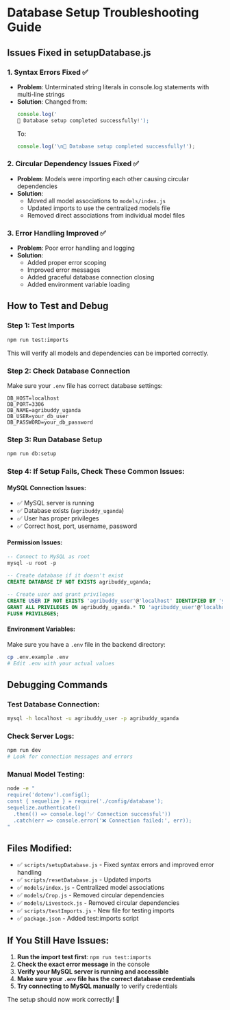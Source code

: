 # Database Setup Troubleshooting Guide

## Issues Fixed in setupDatabase.js

### 1. Syntax Errors Fixed ✅
- **Problem**: Unterminated string literals in console.log statements with multi-line strings
- **Solution**: Changed from:
  ```javascript
  console.log('
  🎉 Database setup completed successfully!');
  ```
  To:
  ```javascript
  console.log('\n🎉 Database setup completed successfully!');
  ```

### 2. Circular Dependency Issues Fixed ✅
- **Problem**: Models were importing each other causing circular dependencies
- **Solution**: 
  - Moved all model associations to `models/index.js`
  - Updated imports to use the centralized models file
  - Removed direct associations from individual model files

### 3. Error Handling Improved ✅
- **Problem**: Poor error handling and logging
- **Solution**: 
  - Added proper error scoping
  - Improved error messages
  - Added graceful database connection closing
  - Added environment variable loading

## How to Test and Debug

### Step 1: Test Imports
```bash
npm run test:imports
```
This will verify all models and dependencies can be imported correctly.

### Step 2: Check Database Connection
Make sure your `.env` file has correct database settings:
```env
DB_HOST=localhost
DB_PORT=3306
DB_NAME=agribuddy_uganda
DB_USER=your_db_user
DB_PASSWORD=your_db_password
```

### Step 3: Run Database Setup
```bash
npm run db:setup
```

### Step 4: If Setup Fails, Check These Common Issues:

#### MySQL Connection Issues:
- ✅ MySQL server is running
- ✅ Database exists (`agribuddy_uganda`)
- ✅ User has proper privileges
- ✅ Correct host, port, username, password

#### Permission Issues:
```sql
-- Connect to MySQL as root
mysql -u root -p

-- Create database if it doesn't exist
CREATE DATABASE IF NOT EXISTS agribuddy_uganda;

-- Create user and grant privileges
CREATE USER IF NOT EXISTS 'agribuddy_user'@'localhost' IDENTIFIED BY 'your_password';
GRANT ALL PRIVILEGES ON agribuddy_uganda.* TO 'agribuddy_user'@'localhost';
FLUSH PRIVILEGES;
```

#### Environment Variables:
Make sure you have a `.env` file in the backend directory:
```bash
cp .env.example .env
# Edit .env with your actual values
```

## Debugging Commands

### Test Database Connection:
```bash
mysql -h localhost -u agribuddy_user -p agribuddy_uganda
```

### Check Server Logs:
```bash
npm run dev
# Look for connection messages and errors
```

### Manual Model Testing:
```bash
node -e "
require('dotenv').config();
const { sequelize } = require('./config/database');
sequelize.authenticate()
  .then(() => console.log('✅ Connection successful'))
  .catch(err => console.error('❌ Connection failed:', err));
"
```

## Files Modified:
- ✅ `scripts/setupDatabase.js` - Fixed syntax errors and improved error handling
- ✅ `scripts/resetDatabase.js` - Updated imports
- ✅ `models/index.js` - Centralized model associations
- ✅ `models/Crop.js` - Removed circular dependencies
- ✅ `models/Livestock.js` - Removed circular dependencies
- ✅ `scripts/testImports.js` - New file for testing imports
- ✅ `package.json` - Added test:imports script

## If You Still Have Issues:

1. **Run the import test first**: `npm run test:imports`
2. **Check the exact error message** in the console
3. **Verify your MySQL server is running and accessible**
4. **Make sure your `.env` file has the correct database credentials**
5. **Try connecting to MySQL manually** to verify credentials

The setup should now work correctly! 🎉